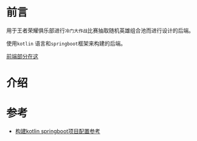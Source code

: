 # 前言
用于王者荣耀俱乐部进行`冷门大作战`比赛抽取随机英雄组合池而进行设计的后端。

使用`kotlin` 语言和`springboot`框架来构建的后端。

[前端部分在这](https://github.com/weiran1999/hok-front)

# 介绍


# 参考
- [构建kotlin springboot项目配置参考](https://spring.io.zh.xy2401.com/guides/tutorials/spring-boot-kotlin/)
